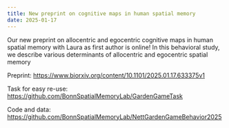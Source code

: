 ```yaml
---
title: New preprint on cognitive maps in human spatial memory
date: 2025-01-17
---
```


Our new preprint on allocentric and egocentric cognitive maps in human spatial memory with Laura as first author is online! In this behavioral study, we describe various determinants of allocentric and egocentric spatial memory

Preprint: https://www.biorxiv.org/content/10.1101/2025.01.17.633375v1

Task for easy re-use: https://github.com/BonnSpatialMemoryLab/GardenGameTask

Code and data: https://github.com/BonnSpatialMemoryLab/NettGardenGameBehavior2025

<!--more-->


